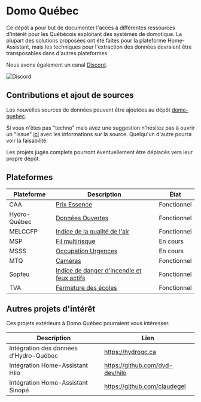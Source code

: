 # Domo Québec

Ce dépôt a pour but de documenter l'accès à différentes ressources d'intérêt pour les Québécois exploitant des systèmes de domotique. La plupart des solutions proposées ont été faites pour la plateforme Home-Assistant, mais les techniques pour l'extraction des données devraient être transposables dans d'autres plateformes.

Nous avons également un canal [Discord](https://discord.gg/5zEpJjppgr).

![Discord](https://img.shields.io/discord/931570222475907083?link=https%3A%2F%2Fdiscord.gg%2F5zEpJjppgr)

## Contributions et ajout de sources

Les nouvelles sources de données peuvent être ajoutées au dépôt [domo-quebec](https://github.com/domo-quebec/domo-quebec).

Si vous n'êtes pas "techno" mais avez une suggestion n'hésitez pas à ouvrir un "Issue" [ici](https://github.com/domo-quebec/domo-quebec/issues) avec les informations sur la source. Quelqu'un d'autre pourra voir la faisabilité.

Les projets jugés complets pourront éventuellement être déplacés vers leur propre dépôt.

## Plateformes

| Plateforme | Description | État |
|-|-|-|
| CAA | [Prix Essence](https://github.com/domo-quebec/domo-quebec/tree/main/caa) | Fonctionnel |
| Hydro-Québec | [Données Ouvertes](https://github.com/domo-quebec/domo-quebec/tree/main/hydro-quebec) | Fonctionnel |
| MELCCFP | [Indice de la qualité de l'air](https://github.com/domo-quebec/domo-quebec/tree/main/melccfp/) | Fonctionnel |
| MSP | [Fil multirisque](https://github.com/domo-quebec/domo-quebec/tree/main/msp/) | En cours |
| MSSS | [Occupation Urgences](https://github.com/domo-quebec/msss-urgences) | En cours |
| MTQ | [Caméras](https://github.com/domo-quebec/domo-quebec/tree/main/mtq/) | Fonctionnel |
| Sopfeu | [Indice de danger d'incendie et feux actifs](https://github.com/domo-quebec/sopfeu) | Fonctionnel |
| TVA | [Fermeture des écoles](https://github.com/domo-quebec/fermeture-ecoles) | Fonctionnel |

## Autres projets d'intérêt

Ces projets extérieurs à Domo Québec pourraient vous intéresser.

| Description | Lien |
| - | - |
| Intégration des données d'Hydro-Québec | https://hydroqc.ca |
| Intégration Home-Assistant Hilo | https://github.com/dvd-dev/hilo |
| Intégration Home-Assistant Sinopé | https://github.com/claudegel |
